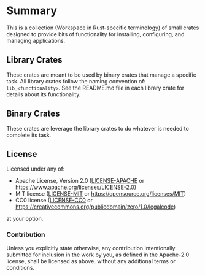# Summary
This is a collection (Workspace in Rust-specific terminology) of small crates designed to provide bits of functionality for installing, configuring, and managing applications.

## Library Crates
These crates are meant to be used by binary crates that manage a specific task. All library crates follow the naming convention of: `lib_<functionality>`. See the README.md file in each library crate for details about its functionality.

## Binary Crates
These crates are leverage the library crates to do whatever is needed to complete its task.
## License

Licensed under any of:

- Apache License, Version 2.0 ([LICENSE-APACHE](LICENSE-APACHE) or <https://www.apache.org/licenses/LICENSE-2.0>)
- MIT license ([LICENSE-MIT](LICENSE-MIT) or <https://opensource.org/licenses/MIT>)
- CC0 license ([LICENSE-CC0](LICENSE-CC0) or <https://creativecommons.org/publicdomain/zero/1.0/legalcode>)

at your option.

### Contribution

Unless you explicitly state otherwise, any contribution intentionally submitted
for inclusion in the work by you, as defined in the Apache-2.0 license, shall be
licensed as above, without any additional terms or conditions.